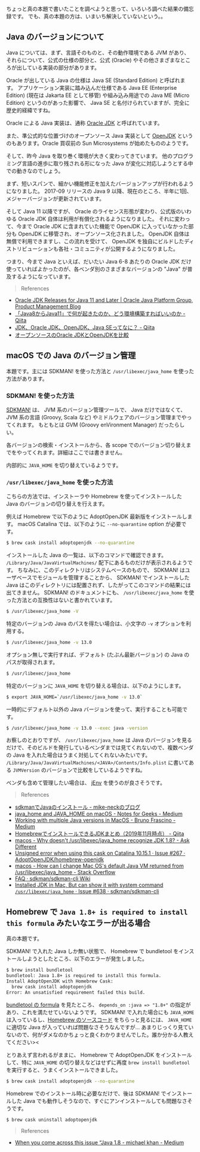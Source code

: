 ちょっと真の本題で書いたことを調べようと思って、いろいろ調べた結果の備忘録です。
でも、真の本題の方は、いまいち解決していないという。。

## Java のバージョンについて

Java については、まず、言語そのものと、その動作環境である JVM があり、それらについて、公式の仕様の部分と、公式 (Oracle) やその他さまざまなところが出している実装の部分があります。

Oracle が出している Java の仕様は Java SE (Standard Edition) と呼ばれます。
アプリケーション実装に踏み込んだ仕様である Java EE (Enterprise Edition) (現在は Jakarta EE として移管) や組み込み用途での Java ME (Micro Edition) というのがあった影響で、 Java SE と名付けられていますが、完全に歴史的経緯ですね。

Oracle による Java 実装は、通称 [Oracle JDK](https://www.oracle.com/technetwork/java/javase/downloads/index.html) と呼ばれています。

また、準公式的な位置づけのオープンソース Java 実装として [OpenJDK](https://openjdk.java.net/) というのもあります。Oracle 買収前の Sun Microsystems が始めたもののようです。

そして、昨今 Java を取り巻く環境が大きく変わってきています。
他のプログラミング言語の進歩に取り残される形になった Java が変化に対応しようとする中での動きなのでしょう。

まず、短いスパンで、細かい機能修正を加えたバージョンアップが行われるようになりました。
2017-09 リリースの Java 9 以降、現在のところ、半年に1回、メジャーバージョンが更新されています。

そして Java 11 以降ですが、 Oracle のライセンス形態が変わり、公式版のいわゆる Oracle JDK 自体は利用が有償化されるようになりました。
それに変わって、今まで Oracle JDK に含まれていた機能で OpenJDK に入っていなかった部分も OpenJDK に移管され、オープンソース化されました。
OpenJDK 自体は無償で利用できますし、この流れを受けて、 OpenJDK を独自にビルドしたディストリビューションも各社・コミュニティが公開するようになりました。

つまり、今まで Java といえば、だいたい Java 6-8 あたりの Oracle JDK だけ使っていればよかったのが、各ベンダ別のさまざまなバージョンの "Java" が普及するようになっています。

> References

- [Oracle JDK Releases for Java 11 and Later | Oracle Java Platform Group, Product Management Blog](https://blogs.oracle.com/java-platform-group/oracle-jdk-releases-for-java-11-and-later)
- [「Java8からJava11」で何が起きたのか、どう環境構築すればいいのか - Qiita](https://qiita.com/to-lz1/items/898421e5050cae90ec20)
- [JDK、Oracle JDK、OpenJDK、Java SEってなに？ - Qiita](https://qiita.com/nowokay/items/c1de127354cd1b0ddc5e)
- [オープンソースのOracle JDKとOpenJDKを比較](https://www.ossnews.jp/compare/Oracle_JDK/OpenJDK)


## macOS での Java のバージョン管理

本題です。主には SDKMAN! を使った方法と `/usr/libexec/java_home` を使った方法があります。

### SDKMAN! を使った方法

[SDKMAN!](https://sdkman.io/) は、 JVM 系のバージョン管理ツールで、 Java だけではなくて、 JVM 系の言語 (Groovy, Scala など) やミドルウェアのバージョン管理までやってくれます。
もともとは GVM (Groovy enVironment Manager) だったらしい。

各バージョンの検索・インストールから、各 scope でのバージョン切り替えまでをやってくれます。詳細はここでは書きません。

内部的に `JAVA_HOME` を切り替えているようです。

### `/usr/libexec/java_home` を使った方法

こちらの方法では、インストーラや Homebrew を使ってインストールした Java のバージョンの切り替えを行えます。

例えば Homebrew で以下のように AdoptOpenJDK 最新版をインストールします。
macOS Catalina では、以下のように `--no-quarantine` option が必要です。

```sh
$ brew cask install adoptopenjdk --no-quarantine
```

インストールした Java の一覧は、以下のコマンドで確認できます。 `/Library/Java/JavaVirtualMachines/` 配下にあるものだけが表示されるようです。
ちなみに、このディレクトリはシステムベースのもので、 SDKMAN! はユーザベースでモジュールを管理することから、 SDKMAN! でインストールした Java はこのディレクトリには配置されず、したがってこのコマンドの結果には出てきません。
SDKMAN! のドキュメントにも、 `/usr/libexec/java_home` を使った方法との互換性はないと書かれています。

```sh
$ /usr/libexec/java_home -V
```

特定のバージョンの Java のパスを得たい場合は、小文字の `-v` オプションを利用する。

```sh
$ /usr/libexec/java_home -v 13.0
```

オプション無しで実行すれば、デフォルト (たぶん最新バージョン) の Java のパスが取得されます。

```sh
$ /usr/libexec/java_home
```

特定のバージョンに `JAVA_HOME` を切り替える場合は、以下のようにします。

```sh
$ export JAVA_HOME=`/usr/libexec/java_home -v 13.0`
```

一時的にデフォルト以外の Java バージョンを使って、実行することも可能です。

```sh
$ /usr/libexec/java_home -v 13.0 --exec java -version
```

お察しのとおりですが、 `/usr/libexec/java_home` は Java のバージョンを見るだけで、そのビルドを発行しているベンダまでは見てくれないので、複数ベンダの Java を入れた場合はうまく対処してくれないみたいです。
`/Library/Java/JavaVirtualMachines/<JAVA>/Contents/Info.plist` に書いてある `JVMVersion` のバージョンで比較をしているようですね。

ベンダも含めて管理したい場合は、 [jEnv](http://www.jenv.be/) を使うのが良さそうです。

> References

- [sdkmanでJavaのインストール - mike-neckのブログ](https://mike-neck.hatenadiary.com/entry/2017/01/15/002502)
- [java_home and JAVA_HOME on macOS - Notes for Geeks - Medium](https://medium.com/notes-for-geeks/java-home-and-java-home-on-macos-f246cab643bd)
- [Working with multiple Java versions in MacOS - Bruno Frascino - Medium](https://medium.com/@brunofrascino/working-with-multiple-java-versions-in-macos-9a9c4f15615a)
- [HomebrewでインストールできるJDKまとめ（2019年11月時点） - Qiita](https://qiita.com/gishi_yama/items/ee3526e7e7a922148333)
- [macos - Why doesn't /usr/libexec/java_home recognize JDK 1.8? - Ask Different](https://apple.stackexchange.com/questions/74280/why-doesnt-usr-libexec-java-home-recognize-jdk-1-8)
- [Unsigned error when using this cask on Catalina 10.15.1 · Issue #267 · AdoptOpenJDK/homebrew-openjdk](https://github.com/AdoptOpenJDK/homebrew-openjdk/issues/267)
- [macos - How can I change Mac OS's default Java VM returned from /usr/libexec/java_home - Stack Overflow](https://stackoverflow.com/questions/17885494/)
- [FAQ · sdkman/sdkman-cli Wiki](https://github.com/sdkman/sdkman-cli/wiki/FAQ#on-mac-usrlibexecjava_home-does-not-detect-alternatives-installed-by-sdkman-what-can-i-do)
- [Installed JDK in Mac, But can show it with system command `/usr/libexec/java_home` · Issue #638 · sdkman/sdkman-cli](https://github.com/sdkman/sdkman-cli/issues/638)


## Homebrew で `Java 1.8+ is required to install this formula` みたいなエラーが出る場合

真の本題です。

SDKMAN! で入れた Java しか無い状態で、 Homebrew で bundletool をインストールしようとしたところ、以下のエラーが発生しました。

```sh
$ brew install bundletool
bundletool: Java 1.8+ is required to install this formula.
Install AdoptOpenJDK with Homebrew Cask:
  brew cask install adoptopenjdk
Error: An unsatisfied requirement failed this build.
```

[bundletool の formula](https://formulae.brew.sh/formula/bundletool) を見たところ、 `depends_on :java => "1.8+"` の指定があり、これを満たせていないようです。
SDKMAN! で入れた場合にも `JAVA_HOME` は入っているし、[Homebrew のソースコード](https://github.com/Homebrew/brew/blob/2.2.3/Library/Homebrew/requirements/java_requirement.rb) をちらっと見るには、 `JAVA_HOME` に適切な Java が入っていれば問題なさそうなんですが...
あまりじっくり見ていないので、何がダメなのかちょっと良くわかりませんでした。誰か分かる人教えてください><

とりあえず言われるがままに、 Homebrew で AdoptOpenJDK をインストールして、特に `JAVA_HOME` の切り替えなどはせずに再度 `brew install bundletool` を実行すると、うまくインストールできました。

```sh
$ brew cask install adoptopenjdk --no-quarantine
```

Homebrew でのインストール時に必要なだけで、後は SDKMAN! でインストールした Java でも動作しそうなので、すぐにアンインストールしても問題なさそうです。

```sh
$ brew cask uninstall adoptopenjdk
```

> References

- [When you come across this issue “Java 1.8 - michael khan - Medium](https://medium.com/@michaelkhan3/when-you-come-across-this-issue-java-1-8-8f88d27f6a23)

